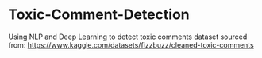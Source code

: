 # Toxic-Comment-Detection
Using NLP and Deep Learning to detect toxic comments dataset sourced from: https://www.kaggle.com/datasets/fizzbuzz/cleaned-toxic-comments

